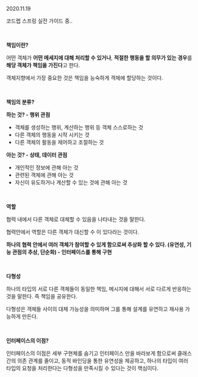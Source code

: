 2020.11.19

코드랩 스프링 실전 가이드 중..

<br/>

**책임이란?**

어떤 객체가 **어떤 메세지에 대해 처리할 수 있거나**, **적절한 행동을 할 의무가 있는 경우**를 **해당 객체가 책임을 가진다**고 한다.

객체지향에서 가장 중요한 것은 책임을 능숙하게 객체에 할당하는 것이다.

<br/>

**책임의 분류?**

**하는 것? - 행위 관점**

- 객체를 생성하는 행위, 계산하는 행위 등 객체 스스로하는 것
- 다른 객체의 행동을 시작 시키는 것
- 다른 객체의 활동을 제어하고 조절하는 것

**아는 것? - 상태, 데이터 관점**

- 개인적인 정보에 관해 아는 것
- 관련된 객체에 관해 아는 것
- 자신이 유도하거나 계산할 수 있는 것에 관해 아는 것

<br/>

**역할**

협력 내에서 다른 객체로 대체할 수 있음을 나타내는 것을 말한다.

협력안에서 역할은 다른 객체가 대신할 수 이 있다라는 것이다.

**하나의 협력 안에서 여러 객체가 참여할 수 있게 함으로써 추상화 할 수 있다. (유연성, 기능 관점의 추상, 단순화) - 인터페이스를 통해 구현**

<br/>

**다형성** 

하나의 타입의 서로 다른 객체들이 동일한 책임, 메시지에 대해서 서로 다르게 반응하는 것을 말한다. 즉 책임을 공유한다.

다형성은 객체들 사이의 대체 가능성을 의미하며 그를 통해 설계를 유연하고 재사용 가능하게 만든다.

<br/>

**인터페이스의 이점?**

인터페이스의 이점은 세부 구현체를 숨기고 인터페이스 만을 바라보게 함으로써 클래스 간의 의존 관계를 줄이고, 동적 바인딩을 통한 유연성을 제공하고, 하나의 타입이 여러 타입의 요청을 처리한다는 다형성을 만족시킬 수 있다는 것이 핵심이다.
